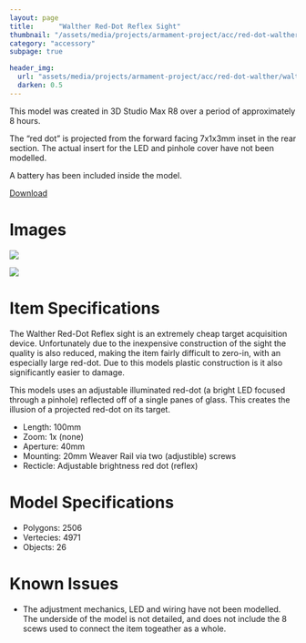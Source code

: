 ```yaml
---
layout: page
title:      "Walther Red-Dot Reflex Sight"
thumbnail: "/assets/media/projects/armament-project/acc/red-dot-walther/walther-red-dot-1.jpg"
category: "accessory"
subpage: true

header_img:
  url: "assets/media/projects/armament-project/acc/red-dot-walther/walther-red-dot-1.jpg"
  darken: 0.5
---
```


This model was created in 3D Studio Max R8 over a period of approximately 8 hours.

The “red dot” is projected from the forward facing 7x1x3mm inset in the rear section. The actual insert for the LED and pinhole cover have not been modelled.

A battery has been included inside the model.

<a href="/download/armament-project/reddot-walther.zip" class="btn btn-primary">Download</a>

# Images

![](/assets/media/projects/armament-project/acc/red-dot-walther/walther-red-dot-1.jpg)

![](/assets/media/projects/armament-project/acc/red-dot-walther/walther-red-dot-2.jpg)

# Item Specifications

The Walther Red-Dot Reflex sight is an extremely cheap target acquisition device. Unfortunately due to the inexpensive construction of the sight the quality is also reduced, making the item fairly difficult to zero-in, with an especially large red-dot. Due to this models plastic construction is it also significantly easier to damage.

This models uses an adjustable illuminated red-dot (a bright LED focused through a pinhole) reflected off of a single panes of glass. This creates the illusion of a projected red-dot on its target.

  - Length: 100mm
  - Zoom: 1x (none)
  - Aperture: 40mm
  - Mounting: 20mm Weaver Rail via two (adjustible) screws
  - Recticle: Adjustable brightness red dot (reflex)

# Model Specifications

  - Polygons: 2506
  - Vertecies: 4971
  - Objects: 26

# Known Issues

  - The adjustment mechanics, LED and wiring have not been modelled. The underside of the model is not detailed, and does not include the 8 scews used to connect the item togeather as a whole.
